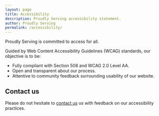 ```yaml
---
layout: page
title: Accessibility
description: Proudly Serving accessibility statement.
author: Proudly Serving
permalink: /accessibility/
---
```


Proudly Serving is committed to access for all.

Guided by Web Content Accessibility Guidelines (WCAG) standards, our objective is to be:

* Fully compliant with Section 508 and WCAG 2.0 Level AA.
* Open and transparent about our process.
* Attentive to community feedback surrounding usability of our website.

## Contact us

Please do not hesitate to [contact us](/contact) us with feedback on our accessibility practices.
